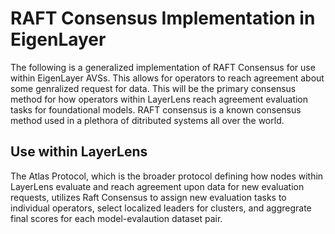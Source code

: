# RAFT Consensus Implementation in EigenLayer ##
The following is a generalized implementation of RAFT Consensus for use within EigenLayer AVSs. This allows for operators to reach agreement about some genralized request for data. This will be the primary consensus method for how operators within LayerLens reach agreement evaluation tasks for foundational models. RAFT consensus is a known consensus method used in a plethora of ditributed systems all over the world. 

## Use within LayerLens
The Atlas Protocol, which is the broader protocol defining how nodes within LayerLens evaluate and reach agreement upon data for new evaluation requests, utilizes Raft Consensus to assign new evaluation tasks to individual operators, select localized leaders for clusters, and aggregrate final scores for each model-evalaution dataset pair. 


